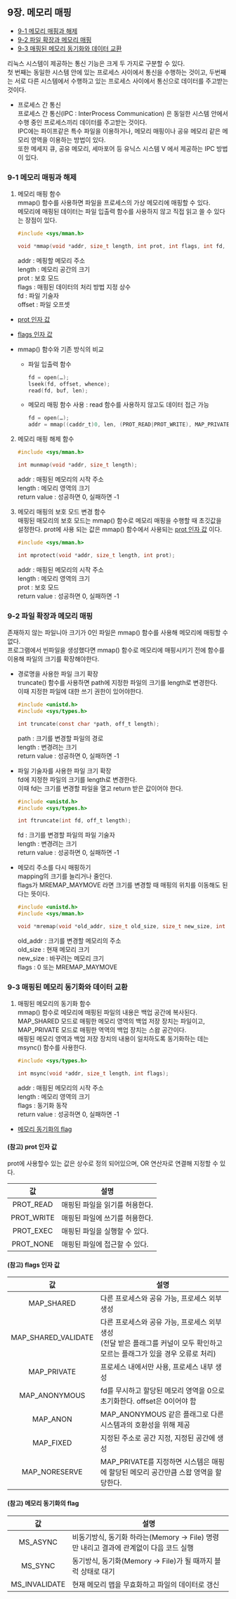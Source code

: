  ## 9장. **메모리 매핑**

  * [9-1 메모리 매핑과 해제](#9-1-메모리-매핑과-해제)
  * [9-2 파일 확장과 메모리 매핑](#9-2-파일-확장과-메모리-매핑)
  * [9-3 매핑된 메모리 동기화와 데이터 교환](#9-3-매핑된-메모리-동기화와-데이터-교환)

리눅스 시스템이 제공하는 통신 기능은 크게 두 가지로 구분할 수 있다.  
첫 번째는 동일한 시스템 안에 있는 프로세스 사이에서 통신을 수행하는 것이고, 두번째는 서로 다른 시스템에서 수행하고 있는 프로세스 사이에서 통신으로 데이터를 주고받는 것이다.

* 프로세스 간 통신  
프로세스 간 통신(IPC : InterProcess Communication) 은 동일한 시스템 안에서 수행 중인 프로세스끼리 데이터를 주고받는 것이다.  
IPC에는 파이프같은 특수 파일을 이용하거나, 메모리 매핑이나 공유 메모리 같은 메모리 영역을 이용하는 방법이 있다.  
또한 메세지 큐, 공유 메모리, 세마포어 등 유닉스 시스템 V 에서 제공하는 IPC 방법이 있다.

### 9-1 메모리 매핑과 해제  

1. 메모리 매핑 함수  
mmap() 함수를 사용하면 파일을 프로세스의 가상 메모리에 매핑할 수 있다.  
메모리에 매핑된 데이터는 파일 입출력 함수를 사용하지 않고 직접 읽고 쓸 수 있다는 장점이 있다.
    ``` c
    #include <sys/mman.h>

    void *mmap(void *addr, size_t length, int prot, int flags, int fd, off_t offset);
    ```  
    addr : 메핑할 메모리 주소  
    length : 메모리 공간의 크기  
    prot : 보호 모드  
    flags : 매핑된 데이터의 처리 방법 지정 상수  
    fd : 파일 기술자  
    offset : 파일 오프셋  

  * [prot 인자 값](#참고-prot-인자-값)
  * [flags 인자 값](#참고-flags-인자-값)

* mmap() 함수와 기존 방식의 비교  
  * 파일 입출력 함수  
    ``` c
    fd = open(…);
    lseek(fd, offset, whence);
    read(fd, buf, len);
    ```
  * 메모리 매핑 함수 사용 : read 함수를 사용하지 않고도 데이터 접근 가능
    ``` c
    fd = open(…);
    addr = mmap((caddr_t)0, len, (PROT_READ|PROT_WRITE), MAP_PRIVATE, fd, offset);
    ```
2. 메모리 매핑 해제 함수
    ``` c
    #include <sys/mman.h>

    int munmap(void *addr, size_t length);
    ```
    addr : 매핑된 메모리의 시작 주소  
    length : 메모리 영역의 크기  
    return value : 성공하면 0, 실패하면 -1  

3. 메모리 매핑의 보호 모드 변경 함수  
    매핑된 매모리의 보호 모드는 mmap() 함수로 메모리 매핑을 수행할 때 초깃값을 설정한다.
    prot에 사용 되는 값은 mmap() 함수에서 사용되는 [prot 인자 값](#참고-prot-인자-값) 이다.
    ``` c
    #include <sys/mman.h>

    int mprotect(void *addr, size_t length, int prot);
    ```
    addr : 매핑된 메모리의 시작 주소  
    length : 메모리 영역의 크기  
    prot : 보호 모드  
    return value : 성공하면 0, 실패하면 -1  

### 9-2 파일 확장과 메모리 매핑  
존재하지 않는 파일니아 크기가 0인 파일은 mmap() 함수를 사용해 메모리에 매핑할 수 없다.  
프로그램에서 빈파일을 생성했다면 mmap() 함수로 메모리에 매핑시키기 전에 함수를 이용해 파일의 크기를 확장해야한다.  

* 경로명을 사용한 파일 크기 확장  
truncate() 함수를 사용하면 path에 지정한 파일의 크기를 length로 변경한다.  
이때 지정한 파일에 대한 쓰기 권한이 있어야한다.
  ``` c
  #include <unistd.h>
  #include <sys/types.h>

  int truncate(const char *path, off_t length);
  ```
  path : 크기를 변경할 파일의 경로  
  length : 변경려는 크기  
  return value : 성공하면 0, 실패하면 -1  

* 파일 기술자를 사용한 파일 크기 확장  
fd에 지정한 파일의 크기를 length로 변경한다.  
이때 fd는 크기를 변경할 파일을 열고 return 받은 값이어야 한다.
  ``` c
  #include <unistd.h>
  #include <sys/types.h>

  int ftruncate(int fd, off_t length);
  ```
  fd : 크기를 변경할 파일의 파일 기술자  
  length : 변경려는 크기  
  return value : 성공하면 0, 실패하면 -1  

* 메모리 주소를 다시 매핑하기  
mapping의 크기를 늘리거나 줄인다.  
flags가 MREMAP_MAYMOVE 라면 크기를 변경할 때 매핑의 위치를 이동해도 된다는 뜻이다.
  ``` c
  #include <unistd.h>
  #include <sys/mman.h>

  void *mremap(void *old_addr, size_t old_size, size_t new_size, int flags);
  ```
  old_addr : 크기를 변경할 메모리의 주소  
  old_size : 현재 메모리 크기  
  new_size : 바꾸려는 메모리 크기  
  flags : 0 또는 MREMAP_MAYMOVE

### 9-3 매핑된 메모리 동기화와 데이터 교환  

1. 매핑된 메모리의 동기화 함수  
mmap() 함수로 메모리에 매핑된 파일의 내용은 백업 공간에 복사된다.  
MAP_SHARED 모드로 매핑한 메모리 영역의 백업 저장 장치는 파일이고, MAP_PRIVATE 모드로 매핑한 역역의 백업 장치는 스왑 공간이다.  
매핑된 메모리 영역과 백업 저장 장치의 내용이 일치하도록 동기화하는 데는 msync() 함수를 사용한다.
	``` c
	#include <sys/types.h>

	int msync(void *addr, size_t length, int flags);
	```
	addr : 매핑된 메모리의 시작 주소  
	length : 메모리 영역의 크기  
	flags : 동기화 동작  
	return value : 성공하면 0, 실패하면 -1  
  * [메모리 동기화의 flag](#참고-메모리-동기화의-flag)

#### (참고) prot 인자 값  
prot에 사용할수 있는 값은 상수로 정의 되어있으며, OR 연산자로 연결해 지정할 수 있다.

|값|설명|
|:--:|--|
|PROT_READ|매핑된 파일을 읽기를 허용한다.|
|PROT_WRITE|매핑된 파일에 쓰기를 허용한다.|
|PROT_EXEC|매핑된 파일을 실행할 수 있다.|
|PROT_NONE|매핑된 파일에 접근할 수 있다.|

#### (참고) flags 인자 값  

|값|설명|
|:--:|--|
|MAP_SHARED|다른 프로세스와 공유 가능, 프로세스 외부 생성|
|MAP_SHARED_VALIDATE|다른 프로세스와 공유 가능, 프로세스 외부 생성</br>(전달 받은 플래그를 커널이 모두 확인하고 모르는 플래그가 있을 경우 오류로 처리)|
|MAP_PRIVATE|프로세스 내에서만 사용, 프로세스 내부 생성|
|MAP_ANONYMOUS|fd를 무시하고 할당된 메모리 영역을 0으로 초기화한다. offset은 0이어야 함|
|MAP_ANON|MAP_ANONYMOUS 같은 플래그로 다른 시스템과의 호환성을 위해 제공|
|MAP_FIXED|지정된 주소로 공간 지정, 지정된 공간에 생성|
|MAP_NORESERVE|MAP_PRIVATE를 지정하면 시스템은 매핑에 할당된 메모리 공간만큼 스왑 영역을 할당한다.|


#### (참고) 메모리 동기화의 flag  

|값|설명|
|:--:|--|
|MS_ASYNC|비동기방식, 동기화 하라는(Memory -> File) 명령만 내리고 결과에 관계없이 다음 코드 실행|
|MS_SYNC|동기방식, 동기화(Memory -> File)가 될 때까지 블럭 상태로 대기|
|MS_INVALIDATE|현재 메모리 맵을 무효화하고 파일의 데이터로 갱신|